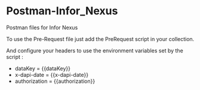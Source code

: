 # Postman-Infor_Nexus
Postman files for Infor Nexus

To use the Pre-Request file just add the PreRequest script in your collection.

And configure your headers to use the environment variables set by the script :
- dataKey = {{dataKey}}
- x-dapi-date = {{x-dapi-date}}
- authorization = {{authorization}}
